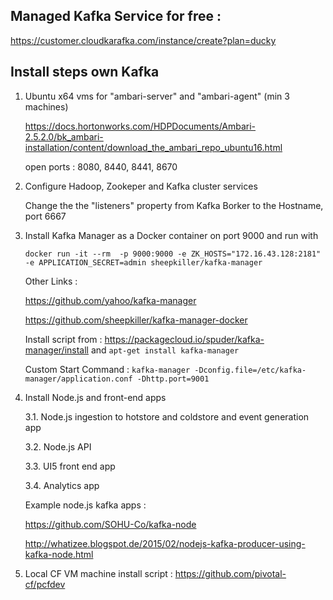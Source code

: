 ## Managed Kafka Service for free : 

https://customer.cloudkarafka.com/instance/create?plan=ducky

## Install steps own Kafka

1. Ubuntu x64 vms for "ambari-server" and "ambari-agent" (min 3 machines)

   https://docs.hortonworks.com/HDPDocuments/Ambari-2.5.2.0/bk_ambari-installation/content/download_the_ambari_repo_ubuntu16.html

   open ports : 8080, 8440, 8441, 8670

2. Configure Hadoop, Zookeper and Kafka cluster services

   Change the the "listeners" property from Kafka Borker to the Hostname, port 6667

3. Install Kafka Manager as a Docker container on port 9000 and run with 

   `docker run -it --rm  -p 9000:9000 -e ZK_HOSTS="172.16.43.128:2181" -e APPLICATION_SECRET=admin sheepkiller/kafka-manager`

   Other Links : 
   
   https://github.com/yahoo/kafka-manager
   
   https://github.com/sheepkiller/kafka-manager-docker
   
   Install script from : https://packagecloud.io/spuder/kafka-manager/install and `apt-get install kafka-manager`
   
   Custom Start Command : `kafka-manager -Dconfig.file=/etc/kafka-manager/application.conf -Dhttp.port=9001`
   
3. Install Node.js and front-end apps

   3.1. Node.js ingestion to hotstore and coldstore and event generation app
   
   3.2. Node.js API
   
   3.3. UI5 front end app
   
   3.4. Analytics app
   
   Example node.js kafka apps : 
   
   https://github.com/SOHU-Co/kafka-node

   http://whatizee.blogspot.de/2015/02/nodejs-kafka-producer-using-kafka-node.html
   
4. Local CF VM machine install script : https://github.com/pivotal-cf/pcfdev
